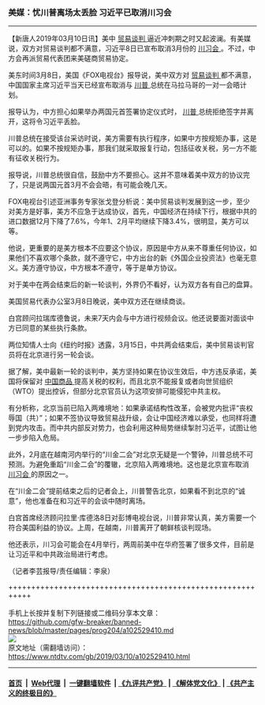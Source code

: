### 美媒：忧川普离场太丢脸 习近平已取消川习会
------------------------

<div class="post_content" itemprop="articleBody">
 <p>
  【新唐人2019年03月10日讯】美中
  <a href="https://www.ntdtv.com/gb/贸易谈判.htm">
   贸易谈判
  </a>
  逼近冲刺期之时又起波澜。有美媒说，双方对贸易谈判都不满意，习近平8日已宣布取消3月份的
  <a href="https://www.ntdtv.com/gb/川习会.htm">
   川习会
  </a>
  。不过，中方会再派贸易代表团来美磋商贸易协定。
 </p>
 <p>
  美东时间3月8日，美国《FOX电视台》报导说，美中双方对
  <a href="https://www.ntdtv.com/gb/贸易谈判.htm">
   贸易谈判
  </a>
  都不满意，中国国家主席习近平当天已经宣布取消与
  <a href="https://www.ntdtv.com/gb/川普.htm">
   川普
  </a>
  总统在马拉马哥的一对一会晤计划。
 </p>
 <p>
  报导认为，中方担心如果举办两国元首签署协定仪式时，
  <a href="https://www.ntdtv.com/gb/川普.htm">
   川普
  </a>
  总统拒绝签字并离开，这将令习近平丢脸。
 </p>
 <p>
 </p>
 <p>
  川普总统在接受该台采访时说，美方需要有执行程序，如果中方按规矩办事，这是可以的。如果不按规矩办事，那我们就采取报复行动，包括征收关税，另一方不能有征收关税行为。
 </p>
 <p>
  报导说，川普总统很自信，鼓励中方不要担心。这并不意味着美中双方的协议完了，只是说两国元首3月不会会晤，有可能会晚几天。
 </p>
 <p>
  FOX电视台引述亚洲事务专家张戈登分析说：美中贸易谈判发展到这一步，至少对美方是好事，美方不应急于达成协议，首先，中国经济在持续下行，根据中共的进口数据12月下降了7.6%，今年1、2月平均继续下降3.4%，很明显，美方可以等。
 </p>
 <p>
  他说，更重要的是美方根本不应要这个协议，原因是中方从来不尊重任何协议，如果他们不喜欢哪个条款，就不遵守它，中方出台的新《外国企业投资法》也毫无意义。美方遵守协议，中方根本不遵守，等于是单方协议。
 </p>
 <p>
  对于美中在两会结束后的新一轮谈判，外界仍不看好，认为双方各有自己的盘算。
 </p>
 <p>
  美国贸易代表办公室3月8日晚说，美中双方还在继续商谈。
 </p>
 <p>
  白宫顾问拉瑞库德鲁说，未来7天内会与中方进行视频会议。他还说要面对面谈中方已同意的某些执行条款。
 </p>
 <p>
  两位知情人士向《纽约时报》透露，3月15日，中共两会结束后，美中贸易谈判官员将在北京进行另一轮会谈。
 </p>
 <p>
  据了解，美中最新一轮的谈判中，美方坚持如果在协议生效后，中方违反承诺，美国将保留对
  <a href="https://www.ntdtv.com/gb/中国商品.htm">
   中国商品
  </a>
  提高关税的权利，而且北京不能报复或者向世贸组织（WTO）提出控诉，但部分北京官员认为这项安排可能侵犯中共主权。
 </p>
 <p>
  有分析称，北京当前已陷入两难境地：如果承诺结构性改革，会被党内批评“丧权辱国（共）”；如果不签协议导致贸易战升级，会让中国经济难以承受，也同样将遭到党内攻击。而中共内部反对势力，也会利用这种局势继续掣肘习近平，试图让他一步步陷入危局。
 </p>
 <p>
  此外，2月底在越南河内举行的“川金二会”对北京无疑是一个警钟，川普总统不可预测。为避免重蹈“川金二会”的覆辙，北京陷入两难境地。这也是北京宣布取消
  <a href="https://www.ntdtv.com/gb/川习会.htm">
   川习会
  </a>
  的原因之一。
 </p>
 <p>
  在“川金二会”提前结束之后的记者会上，川普警告北京，如果看不到北京的“诚意”，他也准备在和习近平的会谈中随时离场。
 </p>
 <p>
  白宫首席经济顾问拉里‧库德洛8日对彭博电视台说，川普非常认真，美方需要一个符合美国利益的协议。上周，在越南，川普离开了朝鲜核谈判现场。
 </p>
 <p>
  他还表示，川习会可能会在4月举行，两周前美中在华府签署了很多文件，目前是让习近平和中共政治局进行考虑。
 </p>
 <p>
  （记者李芸报导/责任编辑：李泉）
 </p>
 <div class="single_ad">
 </div>
</div>

+++++++++++++++++++++++++++++++++++++++++++++++++++++++++++<br/><br/>
手机上长按并复制下列链接或二维码分享本文章：<br/>
https://github.com/gfw-breaker/banned-news/blob/master/pages/prog204/a102529410.md <br/>
<a href='https://github.com/gfw-breaker/banned-news/blob/master/pages/prog204/a102529410.md'><img src='https://github.com/gfw-breaker/banned-news/blob/master/pages/prog204/a102529410.md.png'/></a> <br/>
原文地址（需翻墙访问）：https://www.ntdtv.com/gb/2019/03/10/a102529410.html


------------------------
#### [首页](https://github.com/gfw-breaker/banned-news/blob/master/README.md) &nbsp;|&nbsp; [Web代理](https://github.com/labour-camp/helloworld) &nbsp;|&nbsp; [一键翻墙软件](https://github.com/gfw-breaker/nogfw/blob/master/README.md) &nbsp;| [《九评共产党》](https://github.com/gfw-breaker/9ping.md/blob/master/README.md#九评之一评共产党是什么) | [《解体党文化》](https://github.com/gfw-breaker/jtdwh.md/blob/master/README.md) | [《共产主义的终极目的》](https://github.com/gfw-breaker/gczydzjmd.md/blob/master/README.md)

